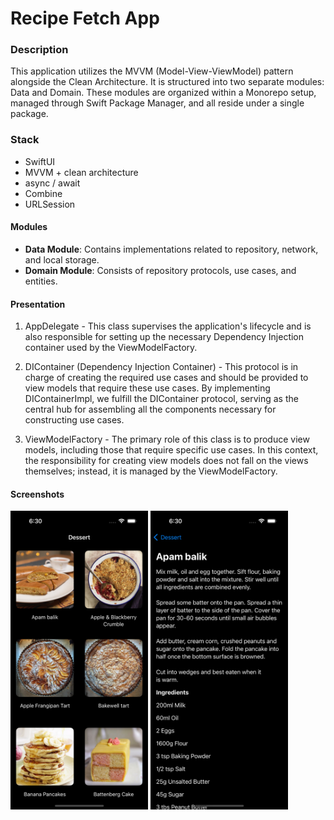 # Recipe Fetch App

### Description
This application utilizes the MVVM (Model-View-ViewModel) pattern alongside the Clean Architecture. It is structured into two separate modules: Data and Domain. These modules are organized within a Monorepo setup, managed through Swift Package Manager, and all reside under a single package.

### Stack

- SwiftUI
- MVVM + clean architecture
- async / await 
- Combine
- URLSession

#### Modules
- **Data Module**: Contains implementations related to repository, network, and local storage.
- **Domain Module**: Consists of repository protocols, use cases, and entities.

#### Presentation
1. AppDelegate - This class supervises the application's lifecycle and is also responsible for setting up the necessary Dependency Injection container used by the ViewModelFactory.

2. DIContainer (Dependency Injection Container) - This protocol is in charge of creating the required use cases and should be provided to view models that require these use cases. By implementing DIContainerImpl, we fulfill the DIContainer protocol, serving as the central hub for assembling all the components necessary for constructing use cases.

3. ViewModelFactory - The primary role of this class is to produce view models, including those that require specific use cases. In this context, the responsibility for creating view models does not fall on the views themselves; instead, it is managed by the ViewModelFactory.

#### Screenshots
<img src="screens/1.png" width="220"> <img src="screens/2.png" width="220">


